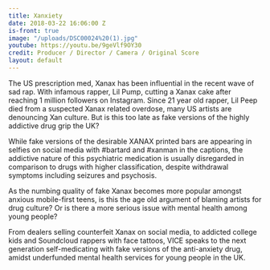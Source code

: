 ```yaml
---
title: Xanxiety
date: 2018-03-22 16:06:00 Z
is-front: true
image: "/uploads/DSC00024%20(1).jpg"
youtube: https://youtu.be/9geVlf9OY30
credit: Producer / Director / Camera / Original Score
layout: default
---
```


The US prescription med, Xanax has been influential in the recent wave of sad rap. With infamous rapper, Lil Pump, cutting a Xanax cake after reaching 1 million followers on Instagram. Since 21 year old rapper, Lil Peep died from a suspected Xanax related overdose, many US artists are denouncing Xan culture. But is this too late as fake versions of the highly addictive drug grip the UK? 

While fake versions of the desirable XANAX printed bars are appearing in selfies on social media with #bartard and #xanman in the captions, the addictive nature of this psychiatric medication is usually disregarded in comparison to drugs with higher classification, despite withdrawal symptoms including seizures and psychosis.

As the numbing quality of fake Xanax becomes more popular amongst anxious mobile-first teens, is this the age old argument of blaming artists for drug culture? Or is there a more serious issue with mental health among young people? 

From dealers selling counterfeit Xanax on social media, to addicted college kids and Soundcloud rappers with face tattoos, VICE speaks to the next generation self-medicating with fake versions of the anti-anxiety drug, amidst underfunded mental health services for young people in the UK.